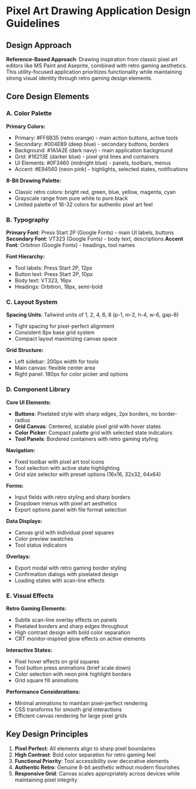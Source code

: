# Pixel Art Drawing Application Design Guidelines

## Design Approach
**Reference-Based Approach**: Drawing inspiration from classic pixel art editors like MS Paint and Aseprite, combined with retro gaming aesthetics. This utility-focused application prioritizes functionality while maintaining strong visual identity through retro gaming design elements.

## Core Design Elements

### A. Color Palette
**Primary Colors:**
- Primary: #FF6B35 (retro orange) - main action buttons, active tools
- Secondary: #004E89 (deep blue) - secondary buttons, borders
- Background: #1A1A2E (dark navy) - main application background
- Grid: #16213E (darker blue) - pixel grid lines and containers
- UI Elements: #0F3460 (midnight blue) - panels, toolbars, menus
- Accent: #E94560 (neon pink) - highlights, selected states, notifications

**8-Bit Drawing Palette:**
- Classic retro colors: bright red, green, blue, yellow, magenta, cyan
- Grayscale range from pure white to pure black
- Limited palette of 16-32 colors for authentic pixel art feel

### B. Typography
**Primary Font**: Press Start 2P (Google Fonts) - main UI labels, buttons
**Secondary Font**: VT323 (Google Fonts) - body text, descriptions
**Accent Font**: Orbitron (Google Fonts) - headings, tool names

**Font Hierarchy:**
- Tool labels: Press Start 2P, 12px
- Button text: Press Start 2P, 10px
- Body text: VT323, 16px
- Headings: Orbitron, 18px, semi-bold

### C. Layout System
**Spacing Units**: Tailwind units of 1, 2, 4, 6, 8 (p-1, m-2, h-4, w-6, gap-8)
- Tight spacing for pixel-perfect alignment
- Consistent 8px base grid system
- Compact layout maximizing canvas space

**Grid Structure:**
- Left sidebar: 200px width for tools
- Main canvas: flexible center area
- Right panel: 180px for color picker and options

### D. Component Library

**Core UI Elements:**
- **Buttons**: Pixelated style with sharp edges, 2px borders, no border-radius
- **Grid Canvas**: Centered, scalable pixel grid with hover states
- **Color Picker**: Compact palette grid with selected state indicators
- **Tool Panels**: Bordered containers with retro gaming styling

**Navigation:**
- Fixed toolbar with pixel art tool icons
- Tool selection with active state highlighting
- Grid size selector with preset options (16x16, 32x32, 64x64)

**Forms:**
- Input fields with retro styling and sharp borders
- Dropdown menus with pixel art aesthetics
- Export options panel with file format selection

**Data Displays:**
- Canvas grid with individual pixel squares
- Color preview swatches
- Tool status indicators

**Overlays:**
- Export modal with retro gaming border styling
- Confirmation dialogs with pixelated design
- Loading states with scan-line effects

### E. Visual Effects
**Retro Gaming Elements:**
- Subtle scan-line overlay effects on panels
- Pixelated borders and sharp edges throughout
- High contrast design with bold color separation
- CRT monitor-inspired glow effects on active elements

**Interactive States:**
- Pixel hover effects on grid squares
- Tool button press animations (brief scale down)
- Color selection with neon pink highlight borders
- Grid square fill animations

**Performance Considerations:**
- Minimal animations to maintain pixel-perfect rendering
- CSS transforms for smooth grid interactions
- Efficient canvas rendering for large pixel grids

## Key Design Principles
1. **Pixel Perfect**: All elements align to sharp pixel boundaries
2. **High Contrast**: Bold color separation for retro gaming feel
3. **Functional Priority**: Tool accessibility over decorative elements
4. **Authentic Retro**: Genuine 8-bit aesthetic without modern flourishes
5. **Responsive Grid**: Canvas scales appropriately across devices while maintaining pixel integrity